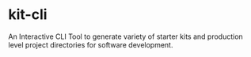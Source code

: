 # kit-cli
An Interactive CLI Tool to generate variety of starter kits and production level project directories for software development. 
